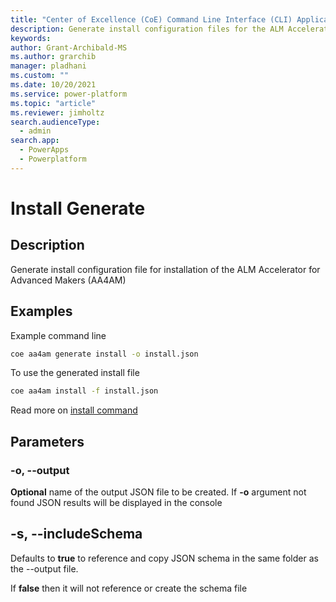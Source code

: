 ```yaml
---
title: "Center of Excellence (CoE) Command Line Interface (CLI) Application Lifecycle Management (ALM) Accelerator Install Generation Configuration"
description: Generate install configuration files for the ALM Accelerator using the Center of Excellence (CoE) Command Line Interface (CLI)"
keywords: 
author: Grant-Archibald-MS
ms.author: grarchib
manager: pladhani
ms.custom: ""
ms.date: 10/20/2021
ms.service: power-platform
ms.topic: "article"
ms.reviewer: jimholtz
search.audienceType: 
  - admin
search.app: 
  - PowerApps
  - Powerplatform
---
```


# Install Generate

## Description

Generate install configuration file for installation of the ALM Accelerator for Advanced Makers (AA4AM)

## Examples

Example command line

```bash
coe aa4am generate install -o install.json
```

To use the generated install file

```bash
coe aa4am install -f install.json
```

Read more on [install command](../install.md)

## Parameters

### -o, --output

**Optional** name of the output JSON file to be created. If **-o** argument not found JSON results will be displayed in the console

## -s, --includeSchema

Defaults to **true** to reference and copy JSON schema in the same folder as the --output file.

If **false** then it will not reference or create the schema file